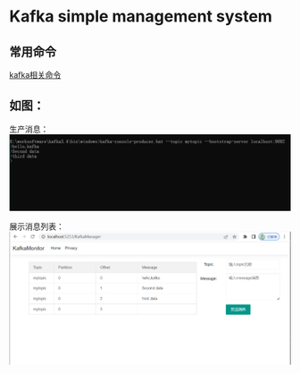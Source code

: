# Kafka simple management system

## 常用命令
[kafka相关命令](https://github.com/WuLex/KafkaMonitor/blob/71c5eaccad7516af480738f0547a95f18d0ff2c1/%E5%90%AF%E5%8A%A8kafka%E5%91%BD%E4%BB%A4.md)

## 如图：
生产消息：
![img](https://raw.githubusercontent.com/WuLex/UsefulPicture/main/kafkaimg/command%20(3).png)

展示消息列表：
![img](https://raw.githubusercontent.com/WuLex/UsefulPicture/main/kafkaimg/result.png)
